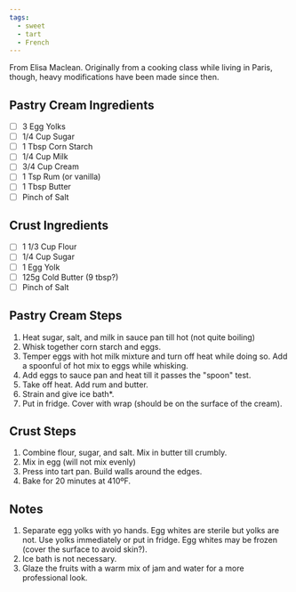 ```yaml
---
tags: 
  - sweet
  - tart
  - French
---
```


From Elisa Maclean. Originally from a cooking class while living in Paris, though, heavy modifications have been made since then.

## Pastry Cream Ingredients

- [ ] 3 Egg Yolks
- [ ] 1/4 Cup Sugar
- [ ] 1 Tbsp Corn Starch
- [ ] 1/4 Cup Milk
- [ ] 3/4 Cup Cream
- [ ] 1 Tsp Rum (or vanilla)
- [ ] 1 Tbsp Butter
- [ ] Pinch of Salt

## Crust Ingredients

- [ ] 1 1/3 Cup Flour
- [ ] 1/4 Cup Sugar
- [ ] 1 Egg Yolk
- [ ] 125g Cold Butter (9 tbsp?)
- [ ] Pinch of Salt

## Pastry Cream Steps

1. Heat sugar, salt, and milk in sauce pan till hot (not quite boiling)
2. Whisk together corn starch and eggs.
3. Temper eggs with hot milk mixture and turn off heat while doing so. Add a spoonful of hot mix to eggs while whisking.
4. Add eggs to sauce pan and heat till it passes the "spoon" test.
5. Take off heat. Add rum and butter.
6. Strain and give ice bath*.
7. Put in fridge. Cover with wrap (should be on the surface of the cream).

## Crust Steps

1. Combine flour, sugar, and salt. Mix in butter till crumbly.
2. Mix in egg (will not mix evenly)
3. Press into tart pan. Build walls around the edges.
4. Bake for 20 minutes at 410ºF.

## Notes

1. Separate egg yolks with yo hands. Egg whites are sterile but yolks are not. Use yolks immediately or put in fridge. Egg whites may be frozen (cover the surface to avoid skin?).
2. Ice bath is not necessary.
3. Glaze the fruits with a warm mix of jam and water for a more professional look.